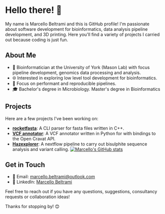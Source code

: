 # Hello there! 👋

My name is Marcello Beltrami and this is GitHub profile! I'm passionate about software development for bioinformatics, data analysis pipeline development, and 3D printing. Here you'll find a variety of projects I carried out because coding is just fun.

## About Me

- 🧬 Bioinformatician at the University of York (Mason Lab) with focus pipeline development, genomics data processing and analysis. 
- 🌐 Interested in exploring low level tool development for bioinformatics.
- 🔭 Focus on performant and reproducible pipelines.  
- 🎓 Bachelor's degree in Microbiology. Master's degree in Bioinformatics

## Projects

Here are a few projects I've been working on:

- **[rocketfasta](https://github.com/marcellobeltrami/rocketfasta )**: A CLI parser for fasta files written in C++.
- **[VCF annotator](https://github.com/marcellobeltrami/VCF_annotator)**: A VCF annotator written in Python for with bindings to the Open Cravat API.
- **[Hazexplorer](https://github.com/marcellobeltrami/Hazexplorer)**: A nextflow pipeline to carry out bisulphite sequence analysis and variant calling.
  [![Marcello's GitHub stats](https://github-readme-stats.vercel.app/api?username=marcellobeltrami)](https://github.com/anuraghazra/github-readme-stats)

## Get in Touch
  
- 📧 Email: marcello.beltrami@outlook.com
- 💼 LinkedIn: [Marcello Beltrami](https://uk.linkedin.com/in/marcellobeltrami)

Feel free to reach out if you have any questions, suggestions, consultancy requests or collaboration ideas!

Thanks for stopping by! 😊
